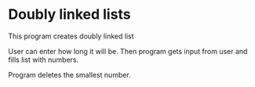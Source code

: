 # Doubly linked lists
This program creates doubly linked list

User can enter how long it will be.
Then program gets input from user and fills list with numbers.

Program deletes the smallest number.
